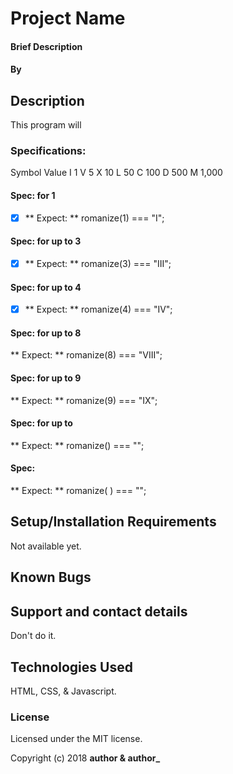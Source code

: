 # Project Name

#### Brief Description

#### By

## Description

This program will

### Specifications:

Symbol  Value
I       1
V       5
X       10
L       50
C       100
D       500
M       1,000

#### Spec: for 1
- [x] ** Expect: ** romanize(1) === "I";

#### Spec: for up to 3
- [x] ** Expect: ** romanize(3) === "III";

#### Spec: for up to 4
- [x] ** Expect: ** romanize(4) === "IV";

#### Spec: for up to 8
** Expect: ** romanize(8) === "VIII";

#### Spec: for up to 9
** Expect: ** romanize(9) === "IX";

#### Spec: for up to
** Expect: ** romanize() === "";

#### Spec:
** Expect: ** romanize( ) === "";



## Setup/Installation Requirements
Not available yet.

## Known Bugs

## Support and contact details

Don't do it.

## Technologies Used

HTML, CSS, & Javascript.

### License

Licensed under the MIT license.

Copyright (c) 2018 **author & author_**
